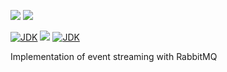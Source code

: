 [![](https://github.com/wutsi/wutsi-spring-rabbitmq/actions/workflows/master.yml/badge.svg)](https://github.com/wutsi/wutsi-spring-rabbitmq/actions/workflows/master.yml)
[![](https://github.com/wutsi/wutsi-spring-rabbitmq/actions/workflows/pull_request.yml/badge.svg)](https://github.com/wutsi/wutsi-spring-rabbitmq/actions/workflows/pull_request.yml)

[![JDK](https://img.shields.io/badge/jdk-11-brightgreen.svg)](https://jdk.java.net/11/)
![](https://img.shields.io/badge/language-kotlin-blue.svg)
[![JDK](https://img.shields.io/badge/version-1.2.0-brightgreen.svg)](https://jdk.java.net/11/)

Implementation of event streaming with RabbitMQ
